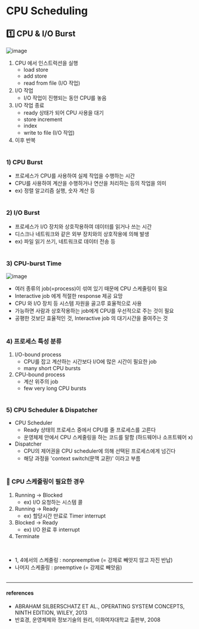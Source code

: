 # CPU Scheduling

## 1️⃣ CPU & I/O Burst

![image](https://github.com/junseoparkk/til/assets/98972385/28e46df3-8c70-44a7-9c19-8f9a97c2ea6a)

1. CPU 에서 인스트럭션을 실행
    - load store
    - add store
    - read from file (I/O 작업)
2. I/O 작업
    - I/O 작업이 진행되는 동안 CPU를 놓음
3. I/O 작업 종료
    - ready 상태가 되어 CPU 사용을 대기
    - store increment
    - index
    - write to file (I/O 작업)
4. 이후 반복
<br><br>

### 1) CPU Burst
- 프로세스가 CPU를 사용하여 실제 작업을 수행하는 시간
- CPU를 사용하여 계산을 수행하거나 연산을 처리하는 등의 작업을 의미
- ex) 정렬 알고리즘 실행, 숫자 계산 등
<br><br>

### 2) I/O Burst
- 프로세스가 I/O 장치와 상호작용하여 데이터를 읽거나 쓰는 시간
- 디스크나 네트워크와 같은 외부 장치와의 상호작용에 의해 발생
- ex) 파일 읽기 쓰기, 네트워크로 데이터 전송 등
<br><br>

### 3) CPU-burst Time

![image](https://github.com/junseoparkk/til/assets/98972385/f14d97df-f021-4c80-8927-1a55cd88ef91)

- 여러 종류의 job(=process)이 섞여 있기 때문에 CPU 스케줄링이 필요
- Interactive job 에게 적절한 response 제공 요망
- CPU 와 I/O 장치 등 시스템 자원을 골고루 효율적으로 사용
- 가능하면 사람과 상호작용하는 job에게 CPU를 우선적으로 주는 것이 필요
- 공평한 것보단 효율적인 것, Interactive job 의 대기시간을 줄여주는 것
<br><br>

### 4) 프로세스 특성 분류

1. I/O-bound process
    - CPU를 잡고 계산하는 시간보다 I/O에 많은 시간이 필요한 job
    - many short CPU bursts
2. CPU-bound process
    - 계산 위주의 job
    - few very long CPU bursts
<br><br> 

### 5) CPU Scheduler & Dispatcher
- CPU Scheduler
    - Ready 상태의 프로세스 중에서 CPU를 줄 프로세스를 고른다
    - 운영체제 안에서 CPU 스케줄링을 하는 코드를 말함 (하드웨어나 소프트웨어 x)
- Dispatcher
    - CPU의 제어권을 CPU scheduler에 의해 선택된 프로세스에게 넘긴다
    - 해당 과정을 'context switch(문맥 교환)' 이라고 부름
<br><br>
### 🔎 CPU 스케줄링이 필요한 경우
1. Running -> Blocked    
   - ex) I/O 요청하는 시스템 콜
2. Running -> Ready
   - ex) 할당시간 만료로 Timer interrupt
3. Blocked -> Ready
   - ex) I/O 완료 후 interrupt
4. Terminate
<br>

- 1, 4에서의 스케줄링 : nonpreemptive (= 강제로 빼앗지 않고 자진 반납)
- 나머지 스케줄링 : preemptive (= 강제로 빼앗음)
<br><br>

---
#### references
- ABRAHAM SILBERSCHATZ ET AL., OPERATING SYSTEM CONCEPTS, NINTH EDITION, WILEY, 2013
- 반효경, 운영체제와 정보기술의 원리, 이화여자대학교 출판부, 2008